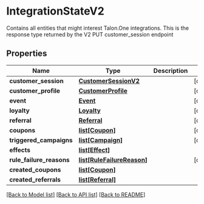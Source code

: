 # IntegrationStateV2

Contains all entities that might interest Talon.One integrations. This is the response type returned by the V2 PUT customer_session endpoint 
## Properties
Name | Type | Description | Notes
------------ | ------------- | ------------- | -------------
**customer_session** | [**CustomerSessionV2**](CustomerSessionV2.md) |  | [optional] 
**customer_profile** | [**CustomerProfile**](CustomerProfile.md) |  | [optional] 
**event** | [**Event**](Event.md) |  | [optional] 
**loyalty** | [**Loyalty**](Loyalty.md) |  | [optional] 
**referral** | [**Referral**](Referral.md) |  | [optional] 
**coupons** | [**list[Coupon]**](Coupon.md) |  | [optional] 
**triggered_campaigns** | [**list[Campaign]**](Campaign.md) |  | [optional] 
**effects** | [**list[Effect]**](Effect.md) |  | 
**rule_failure_reasons** | [**list[RuleFailureReason]**](RuleFailureReason.md) |  | [optional] 
**created_coupons** | [**list[Coupon]**](Coupon.md) |  | 
**created_referrals** | [**list[Referral]**](Referral.md) |  | 

[[Back to Model list]](../README.md#documentation-for-models) [[Back to API list]](../README.md#documentation-for-api-endpoints) [[Back to README]](../README.md)


